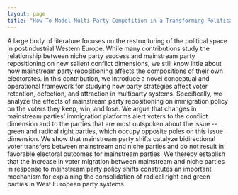```yaml
---
layout: page
title: "How To Model Multi-Party Competition in a Transforming Political Space?"
---
```


A large body of literature focuses on the restructuring of the political space in postindustrial Western Europe. While many contributions study the relationship between niche party success and mainstream party repositioning on new salient conflict dimensions, we still know little about how mainstream party repositioning affects the compositions of their own electorates. In this contribution, we introduce a novel conceptual and operational framework for studying how party strategies affect voter retention, defection, and attraction in multiparty systems. Specifically, we analyze the effects of mainstream party repositioning on immigration policy on the voters they keep, win, and lose. We argue that changes in mainstream parties' immigration platforms alert voters to the conflict dimension and to the parties that are most outspoken about the issue -- green and radical right parties, which occupy opposite poles on this issue dimension. We show that mainstream party shifts catalyze bidirectional voter transfers between mainstream and niche parties and do not result in favorable electoral outcomes for mainstream parties. We thereby establish that the increase in voter migration between mainstream and niche parties in response to mainstream party policy shifts constitutes an important mechanism for explaining the consolidation of radical right and green parties in West European party systems.